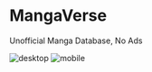 # MangaVerse
Unofficial Manga Database, No Ads

![desktop](https://github.com/Ch4rlzki/mangaverse/assets/133903363/6821c10f-4dad-4764-aa2c-7d521765e4e1)
![mobile](https://github.com/Ch4rlzki/mangaverse/assets/133903363/e7ab42e3-77de-40fd-b6ea-15c61b91b6b5)
